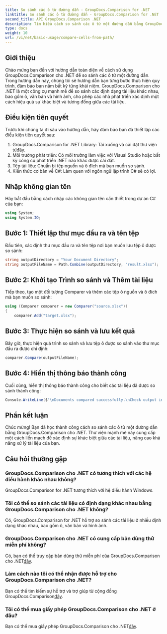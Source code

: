 ```yaml
---
title: So sánh các ô từ đường dẫn - GroupDocs.Comparison for .NET
linktitle: So sánh các ô từ đường dẫn - GroupDocs.Comparison for .NET
second_title: API GroupDocs.Comparison .NET
description: Tìm hiểu cách so sánh các ô từ một đường dẫn bằng GroupDocs.Comparison cho .NET. Xác định hiệu quả sự khác biệt giữa các tài liệu.
type: docs
weight: 10
url: /vi/net/basic-usage/compare-cells-from-path/
---
```

## Giới thiệu
Chào mừng bạn đến với hướng dẫn toàn diện về cách sử dụng GroupDocs.Comparison cho .NET để so sánh các ô từ một đường dẫn. Trong hướng dẫn này, chúng tôi sẽ hướng dẫn bạn từng bước thực hiện quy trình, đảm bảo bạn nắm bắt kỹ từng khái niệm. GroupDocs.Comparison cho .NET là một công cụ mạnh mẽ để so sánh các định dạng tài liệu khác nhau, bao gồm ô, văn bản và hình ảnh, cho phép các nhà phát triển xác định một cách hiệu quả sự khác biệt và tương đồng giữa các tài liệu.
## Điều kiện tiên quyết
Trước khi chúng ta đi sâu vào hướng dẫn, hãy đảm bảo bạn đã thiết lập các điều kiện tiên quyết sau:
1. GroupDocs.Comparison for .NET Library: Tải xuống và cài đặt thư viện từ[đây](https://releases.groupdocs.com/comparison/net/).
2. Môi trường phát triển: Có môi trường làm việc với Visual Studio hoặc bất kỳ công cụ phát triển .NET nào khác được cài đặt.
3. Tệp tài liệu: Chuẩn bị tệp nguồn và ô đích mà bạn muốn so sánh.
4. Kiến thức cơ bản về C#: Làm quen với ngôn ngữ lập trình C# sẽ có lợi.

## Nhập không gian tên
Hãy bắt đầu bằng cách nhập các không gian tên cần thiết trong dự án C# của bạn:
```csharp
using System;
using System.IO;
```
## Bước 1: Thiết lập thư mục đầu ra và tên tệp
Đầu tiên, xác định thư mục đầu ra và tên tệp nơi bạn muốn lưu tệp ô được so sánh:
```csharp
string outputDirectory = "Your Document Directory";
string outputFileName = Path.Combine(outputDirectory, "result.xlsx");
```
## Bước 2: Khởi tạo Trình so sánh và Thêm tài liệu
Tiếp theo, tạo một đối tượng Comparer và thêm các tệp ô nguồn và ô đích mà bạn muốn so sánh:
```csharp
using (Comparer comparer = new Comparer("source.xlsx"))
{
    comparer.Add("target.xlsx");
```
## Bước 3: Thực hiện so sánh và lưu kết quả
Bây giờ, thực hiện quá trình so sánh và lưu tệp ô được so sánh vào thư mục đầu ra được chỉ định:
```csharp
comparer.Compare(outputFileName);
```
## Bước 4: Hiển thị thông báo thành công
Cuối cùng, hiển thị thông báo thành công cho biết các tài liệu đã được so sánh thành công:
```csharp
Console.WriteLine($"\nDocuments compared successfully.\nCheck output in {outputDirectory}.");
```

## Phần kết luận
Chúc mừng! Bạn đã học thành công cách so sánh các ô từ một đường dẫn bằng GroupDocs.Comparison cho .NET. Thư viện mạnh mẽ này cung cấp một cách liền mạch để xác định sự khác biệt giữa các tài liệu, nâng cao khả năng xử lý tài liệu của bạn.
## Câu hỏi thường gặp
### GroupDocs.Comparison cho .NET có tương thích với các hệ điều hành khác nhau không?
GroupDocs.Comparison for .NET tương thích với hệ điều hành Windows.
### Tôi có thể so sánh các tài liệu có định dạng khác nhau bằng GroupDocs.Comparison cho .NET không?
Có, GroupDocs.Comparison for .NET hỗ trợ so sánh các tài liệu ở nhiều định dạng khác nhau, bao gồm ô, văn bản và hình ảnh.
### GroupDocs.Comparison cho .NET có cung cấp bản dùng thử miễn phí không?
 Có, bạn có thể truy cập bản dùng thử miễn phí của GroupDocs.Comparison cho .NET[đây](https://releases.groupdocs.com/).
### Làm cách nào tôi có thể nhận được hỗ trợ cho GroupDocs.Comparison cho .NET?
Bạn có thể tìm kiếm sự hỗ trợ và trợ giúp từ cộng đồng GroupDocs.Comparison[đây](https://forum.groupdocs.com/c/comparison/12).
### Tôi có thể mua giấy phép GroupDocs.Comparison cho .NET ở đâu?
 Bạn có thể mua giấy phép GroupDocs.Comparison cho .NET[đây](https://purchase.groupdocs.com/buy).